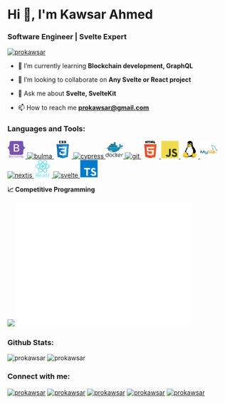 <h1 align="left">Hi 👋, I'm Kawsar Ahmed</h1>
<h3 align="left">Software Engineer | Svelte Expert</h3>

<p align="left"> <a href="https://github.com/ryo-ma/github-profile-trophy"><img src="https://github-profile-trophy.vercel.app/?username=prokawsar" alt="prokawsar" /></a> </p>

- 🌱 I’m currently learning **Blockchain development, GraphQL**

- 👯 I’m looking to collaborate on **Any Svelte or React project**

- 💬 Ask me about **Svelte, SvelteKit**

- 📫 How to reach me **prokawsar@gmail.com**


<h3 align="left">Languages and Tools:</h3>
<p align="left"> <a href="https://getbootstrap.com" target="_blank" rel="noreferrer"> <img src="https://raw.githubusercontent.com/devicons/devicon/master/icons/bootstrap/bootstrap-plain-wordmark.svg" alt="bootstrap" width="40" height="40"/> </a> <a href="https://bulma.io/" target="_blank" rel="noreferrer"> <img src="https://raw.githubusercontent.com/gilbarbara/logos/804dc257b59e144eaca5bc6ffd16949752c6f789/logos/bulma.svg" alt="bulma" width="40" height="40"/> </a> <a href="https://www.w3schools.com/css/" target="_blank" rel="noreferrer"> <img src="https://raw.githubusercontent.com/devicons/devicon/master/icons/css3/css3-original-wordmark.svg" alt="css3" width="40" height="40"/> </a> <a href="https://www.cypress.io" target="_blank" rel="noreferrer"> <img src="https://raw.githubusercontent.com/simple-icons/simple-icons/6e46ec1fc23b60c8fd0d2f2ff46db82e16dbd75f/icons/cypress.svg" alt="cypress" width="40" height="40"/> </a> <a href="https://www.docker.com/" target="_blank" rel="noreferrer"> <img src="https://raw.githubusercontent.com/devicons/devicon/master/icons/docker/docker-original-wordmark.svg" alt="docker" width="40" height="40"/> </a> <a href="https://git-scm.com/" target="_blank" rel="noreferrer"> <img src="https://www.vectorlogo.zone/logos/git-scm/git-scm-icon.svg" alt="git" width="40" height="40"/> </a> <a href="https://www.w3.org/html/" target="_blank" rel="noreferrer"> <img src="https://raw.githubusercontent.com/devicons/devicon/master/icons/html5/html5-original-wordmark.svg" alt="html5" width="40" height="40"/> </a> <a href="https://developer.mozilla.org/en-US/docs/Web/JavaScript" target="_blank" rel="noreferrer"> <img src="https://raw.githubusercontent.com/devicons/devicon/master/icons/javascript/javascript-original.svg" alt="javascript" width="40" height="40"/> </a> <a href="https://www.linux.org/" target="_blank" rel="noreferrer"> <img src="https://raw.githubusercontent.com/devicons/devicon/master/icons/linux/linux-original.svg" alt="linux" width="40" height="40"/> </a> <a href="https://www.mysql.com/" target="_blank" rel="noreferrer"> <img src="https://raw.githubusercontent.com/devicons/devicon/master/icons/mysql/mysql-original-wordmark.svg" alt="mysql" width="40" height="40"/> </a> <a href="https://nextjs.org/" target="_blank" rel="noreferrer"> <img src="https://cdn.worldvectorlogo.com/logos/nextjs-2.svg" alt="nextjs" width="40" height="40"/> </a> <a href="https://reactjs.org/" target="_blank" rel="noreferrer"> <img src="https://raw.githubusercontent.com/devicons/devicon/master/icons/react/react-original-wordmark.svg" alt="react" width="40" height="40"/> </a> <a href="https://svelte.dev" target="_blank" rel="noreferrer"> <img src="https://upload.wikimedia.org/wikipedia/commons/1/1b/Svelte_Logo.svg" alt="svelte" width="40" height="40"/> </a> <a href="https://www.typescriptlang.org/" target="_blank" rel="noreferrer"> <img src="https://raw.githubusercontent.com/devicons/devicon/master/icons/typescript/typescript-original.svg" alt="typescript" width="40" height="40"/> </a> </p>

<b>&#128200; Competitive Programming</b>
<p float="left">
<img height="273em" src="https://leetcard.jacoblin.cool/prokawsar?theme=light&font=Karma&ext=contest" />
<img height="280em" src="https://raw.githubusercontent.com/prokawsar/cf-stats/master/output/light_card.svg" />
</p>

<h3 align="left">Github Stats:</h3>
<p float="left"><img height="180em" src="https://github-readme-stats.vercel.app/api/top-langs?username=prokawsar&show_icons=true&title_color=ad1fe0&bg_color=e6e6e6&locale=en&layout=compact" alt="prokawsar" />
<img height="180em" src="https://github-readme-stats.vercel.app/api?username=prokawsar&show_icons=true&title_color=b321e8&bg_color=ededed&locale=en" alt="prokawsar" /></p>

<h3 align="left">Connect with me:</h3>
<p align="left">
<a href="https://linkedin.com/in/prokawsar" target="blank"><img align="center" src="https://raw.githubusercontent.com/rahuldkjain/github-profile-readme-generator/master/src/images/icons/Social/linked-in-alt.svg" alt="prokawsar" height="30" width="40" /></a>
<a href="https://www.codechef.com/users/prokawsar" target="blank"><img align="center" src="https://cdn.jsdelivr.net/npm/simple-icons@3.1.0/icons/codechef.svg" alt="prokawsar" height="30" width="40" /></a>
<a href="https://www.hackerrank.com/prokawsar" target="blank"><img align="center" src="https://raw.githubusercontent.com/rahuldkjain/github-profile-readme-generator/master/src/images/icons/Social/hackerrank.svg" alt="prokawsar" height="30" width="40" /></a>
<a href="https://codeforces.com/profile/prokawsar" target="blank"><img align="center" src="https://raw.githubusercontent.com/rahuldkjain/github-profile-readme-generator/master/src/images/icons/Social/codeforces.svg" alt="prokawsar" height="30" width="40" /></a>
<a href="https://www.leetcode.com/prokawsar" target="blank"><img align="center" src="https://raw.githubusercontent.com/rahuldkjain/github-profile-readme-generator/master/src/images/icons/Social/leet-code.svg" alt="prokawsar" height="30" width="40" /></a>
</p>
